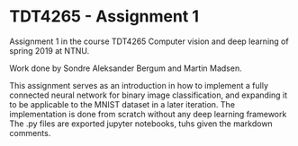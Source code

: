 # TDT4265 - Assignment 1

Assignment 1 in the course TDT4265 Computer vision and deep learning of spring 2019 at NTNU.

Work done by Sondre Aleksander Bergum and Martin Madsen.

This assignment serves as an introduction in how to implement a fully connected neural network for binary image classification, and expanding it to be applicable to the MNIST dataset in a later iteration. The implementation is done from scratch without any deep learning framework
The .py files are exported jupyter notebooks, tuhs given the markdown comments.
